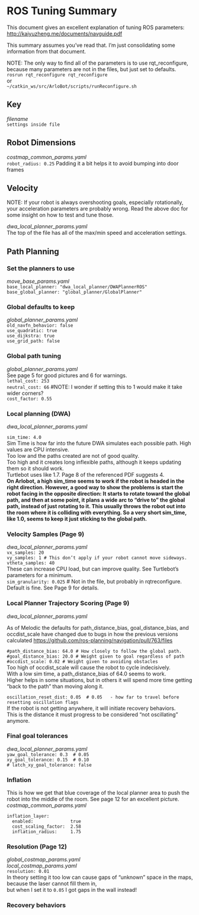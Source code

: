 # ROS Tuning Summary
This document gives an excellent explanation of tuning ROS parameters:
http://kaiyuzheng.me/documents/navguide.pdf

This summary assumes you’ve read that. I’m just consolidating some information from that document.

NOTE: The only way to find all of the parameters is to use rqt_reconfigure, because many parameters are not in the files, but just set to defaults.  
`rosrun rqt_reconfigure rqt_reconfigure`  
or  
`~/catkin_ws/src/ArloBot/scripts/runReconfigure.sh`  

## Key
*filename*  
`settings inside file`

## Robot Dimensions
*costmap_common_params.yaml*  
`robot_radius: 0.25`
Padding it a bit helps it to avoid bumping into door frames

## Velocity
NOTE: If your robot is always overshooting goals, especially rotationally, your acceleration parameters are probably wrong. Read the above doc for some insight on how to test and tune those.

*dwa_local_planner_params.yaml*  
The top of the file has all of the max/min speed and acceleration settings.

## Path Planning
### Set the planners to use
*move_base_params.yaml*  
`base_local_planner: "dwa_local_planner/DWAPlannerROS"`
`base_global_planner: "global_planner/GlobalPlanner"`

### Global defaults to keep
*global_planner_params.yaml*  
`old_navfn_behavior: false`  
`use_quadratic: true`  
`use_dijkstra: true`  
`use_grid_path: false`

### Global path tuning
*global_planner_params.yaml*  
See page 5 for good pictures and 6 for warnings.  
`lethal_cost: 253`  
`neutral_cost: 66` #NOTE: I wonder if setting this to 1 would make it take wider corners?  
`cost_factor: 0.55`

### Local planning (DWA)
*dwa_local_planner_params.yaml*

`sim_time: 4.0`  
Sim Time is how far into the future DWA simulates each possible path. High values are CPU intensive.   
Too low and the paths created are not of good quality.  
Too high and it creates long inflexible paths, although it keeps updating them so it should work.  
Turtlebot uses like 1.7. Page 8 of the referenced PDF suggests 4.  
**On Arlobot, a high sim_time seems to work if the robot is headed in the right direction.
However, a good way to show the problems is start the robot facing in the opposite direction:
It starts to rotate toward the global path, and then at some point, it plans a wide arc to “drive to” the global path, instead of just rotating to it. This usually throws the robot out into the room where it is colliding with everything.
So a very short sim_time, like 1.0, seems to keep it just sticking to the global path.**

### Velocity Samples (Page 9)
*dwa_local_planner_params.yaml*  
`vx_samples: 20`  
`vy_samples: 1 # This don’t apply if your robot cannot move sideways.`  
`vtheta_samples: 40`    
These can increase CPU load, but can improve quality. See Turtlebot’s parameters for a minimum.  
`sim_granularity: 0.025` # Not in the file, but probably in rqtreconfigure. Default is fine. See Page 9 for details.

### Local Planner Trajectory Scoring (Page 9)
*dwa_local_planner_params.yaml*  

As of Melodic the defaults for path_distance_bias, goal_distance_bias, and occdist_scale have changed due to bugs in how the previous versions calculated
https://github.com/ros-planning/navigation/pull/763/files

`#path_distance_bias: 64.0 # How closely to follow the global path.`  
`#goal_distance_bias: 20.0 # Weight given to goal regardless of path`  
`#occdist_scale: 0.02 # Weight given to avoiding obstacles`  
Too high of occdist_scale will cause the robot to cycle indecisively.  
With a low sim time, a path_distance_bias of 64.0 seems to work.  
Higher helps in some situations, but in others it will spend more time getting “back to the path” than moving along it.

`oscillation_reset_dist: 0.05  # 0.05   - how far to travel before resetting oscillation flags`  
If the robot is not getting anywhere, it will initiate recovery behaviors.  
This is the distance it must progress to be considered “not oscillating” anymore.

### Final goal tolerances
*dwa_local_planner_params.yaml*  
`yaw_goal_tolerance: 0.3  # 0.05`  
`xy_goal_tolerance: 0.15  # 0.10`  
`# latch_xy_goal_tolerance: false`  

### Inflation
This is how we get that blue coverage of the local planner area to push the robot into the middle of the room. See page 12 for an excellent picture.
*costmap_common_params.yaml*  
```
inflation_layer:
  enabled:              true
  cost_scaling_factor:  2.58
  inflation_radius:     1.75
```

### Resolution (Page 12)
*global_costmap_params.yaml*  
*local_costmap_params.yaml*  
`resolution: 0.01`  
In theory setting it too low can cause gaps of “unknown” space in the maps, because the laser cannot fill them in,  
but when I set it to `0.05` I got gaps in the wall instead!

### Recovery behaviors
